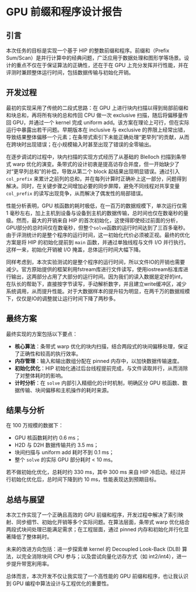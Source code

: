 # GPU 前缀和程序设计报告

## 引言

本次任务的目标是实现一个基于 HIP 的整数前缀和程序。前缀和（Prefix Sum/Scan）是并行计算中的经典问题，广泛应用于数据处理和图形学等场景。设计的重点不仅在于保证算法的正确性，还在于在 GPU 上充分发挥并行性能，并在评测时兼顾整体运行时间，包括数据传输与初始化开销。

## 开发过程

最初的实现采用了传统的二段式思路：在 GPU 上进行块内扫描以得到局部前缀和和块总和，再将所有块的总和传回 CPU 做一次 exclusive 扫描，随后将偏移量传回 GPU，并通过一个 kernel 完成 uniform add。该方案在理论上可行，但在实际运行中暴露出若干问题。早期版本在 inclusive 与 exclusive 的界限上经常出错，导致结果整体偏移一个元素；在条带式索引下未能正确处理“更早列”的贡献，从而在跨块时出现错误；在小规模输入时甚至出现了错误的全零输出。

在逐步调试的过程中，块内扫描的实现方式经历了从基础的 Blelloch 扫描到条带式 warp 优化的演变。条带式的设计初衷是提高访存合并度，但一开始缺少了对“更早列总和”的补偿，导致从第二个 block 起结果出现明显错误。通过引入 `col_prefix` 来累计之前列的总和，并在每列计算时正确补上这一部分，问题得到解决。同时，在关键步骤之间增加必要的同步屏障，避免不同线程对共享变量 `col_prefix` 的读写出现竞争，从而解决了偶发性的局部错误。

性能分析表明，GPU 核函数的耗时极低，在一百万的数据规模下，单次运行仅需 1 毫秒左右，加上主机到设备与设备到主机的数据传输，总时间也仅在数毫秒的量级。然而，最大的开销来自 HIP 的首次初始化，这使得即使经过前面的分析，GPU部分的总时间仅在数毫秒，但整个`solve`函数的运行时间达到了三百多毫秒。由于评测统计的是整个程序的运行时间，这一初始化代价必须被正视。最终的优化方案是将 HIP 的初始化提前到 `main` 函数，并通过单独线程与文件 I/O 并行执行。这样一来，初始化开销被 I/O 掩盖，总体运行时间大幅下降。

同样考虑到，本次实验测试的是整个程序的运行时间，所以文件IO的开销也需要减少。官方原始提供的框架利用fstream库进行文件读写，使用iostream标准库进行输出，这两部分占用了大部分的运行时间。因为我们的读入数据是定好的int，在队长的帮助下，直接按字节读写，手动解析数字，并且建立write缓冲区，减少系统调用，从而提升性能。对于大数据样本的提升较为明显，在两千万的数据规模下，仅仅是IO的调整就让运行时间下降了两秒多。

## 最终方案

最终实现的方案包括以下要点：

* **核心算法**：条带式 warp 优化的块内扫描，结合两段式的块间偏移处理，保证了正确性和较高的执行效率。
* **内存管理**：输入和输出数组分配在 pinned 内存中，以加快数据传输速度。
* **初始化优化**：HIP 初始化通过后台线程提前完成，与文件读取并行，从而消除了对整体耗时的影响。
* **计时分析**：在 `solve` 内部引入精细化的计时机制，明确区分 GPU 核函数、数据传输、块间偏移和主机操作的耗时来源。

## 结果与分析

在 100 万规模的数据下：

* GPU 核函数耗时约 0.6 ms；
* H2D 与 D2H 数据传输共约 3.5 ms；
* 块间扫描与 uniform add 耗时不到 0.1 ms；
* 整个 `solve` 的实际 GPU 部分耗时 < 10 ms。

若不做初始化优化，总耗时约 330 ms，其中 300 ms 来自 HIP 冷启动。经过并行初始化优化后，总时间下降到约 10 ms，性能表现达到预期目标。

## 总结与展望

本次工作实现了一个正确且高效的 GPU 前缀和程序，开发过程中解决了索引映射、同步细节、初始化开销等多个实际问题。在算法层面，条带式 warp 优化结合两段式块间处理已能满足需求；在工程层面，通过 pinned 内存和初始化并行化显著降低了整体耗时。

未来的改进方向包括：进一步探索单 kernel 的 Decoupled Look-Back (DLB) 算法，以完全消除块间 CPU 参与；以及尝试向量化访存方式（如 int2/int4），进一步提升带宽利用率。

总体而言，本次开发不仅让我实现了一个高性能的 GPU 前缀和程序，也让我认识到 GPU 编程中算法设计与工程优化的重要性。
